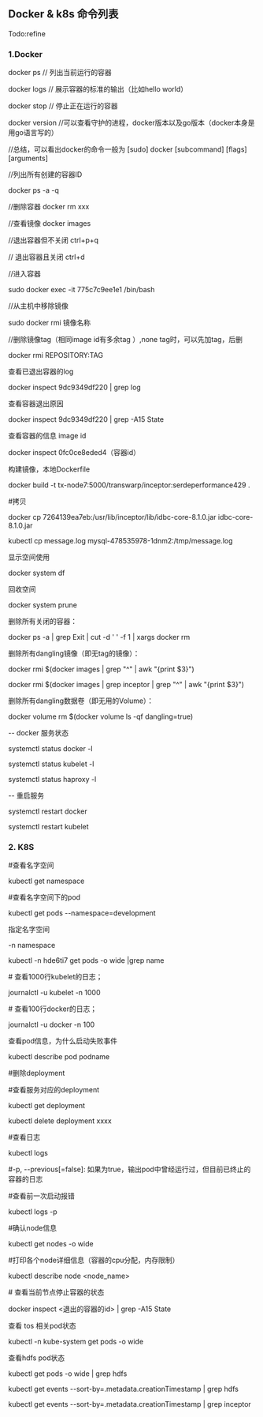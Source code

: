 ## Docker & k8s 命令列表

Todo:refine

### 1.Docker

docker ps // 列出当前运行的容器 

docker logs // 展示容器的标准的输出（比如hello world） 

docker stop // 停止正在运行的容器 

docker version //可以查看守护的进程，docker版本以及go版本（docker本身是用go语言写的） 

//总结，可以看出docker的命令一般为 [sudo] docker [subcommand] [flags] [arguments] 



//﻿列出所有创建的容器ID 

docker ps -a -q 

//﻿删除容器 docker rm xxx 

//查看镜像 docker images 

//退出容器但不关闭 ctrl+p+q 

// 退出容器且关闭 ctrl+d



//进入容器

sudo docker exec -it 775c7c9ee1e1 /bin/bash 



//从主机中移除镜像

sudo docker rmi 镜像名称

//删除镜像tag（相同image id有多余tag ）,none tag时，可以先加tag，后删

docker rmi REPOSITORY:TAG



查看已退出容器的log

docker inspect 9dc9349df220 | grep log



查看容器退出原因

docker inspect 9dc9349df220 | grep -A15 State

查看容器的信息 image id

docker inspect 0fc0ce8eded4（容器id） 

构建镜像，本地Dockerfile

docker build -t tx-node7:5000/transwarp/inceptor:serdeperformance429 .

\#拷贝

docker cp 7264139ea7eb:/usr/lib/inceptor/lib/idbc-core-8.1.0.jar idbc-core-8.1.0.jar

kubectl cp message.log mysql-478535978-1dnm2:/tmp/message.log



显示空间使用

docker system df

回收空间

docker system prune



删除所有关闭的容器：

docker ps -a | grep Exit | cut -d ' ' -f 1 | xargs docker rm

删除所有dangling镜像（即无tag的镜像）：

docker rmi $(docker images | grep "^<none>" | awk "{print $3}")

docker rmi $(docker images | grep inceptor | grep "^<none>" | awk "{print $3}")



删除所有dangling数据卷（即无用的Volume）：

docker volume rm $(docker volume ls -qf dangling=true)





-- docker 服务状态

systemctl status docker -l

systemctl status kubelet -l

systemctl status haproxy -l

-- 重启服务

systemctl restart docker 

systemctl restart kubelet



### 2. K8S

#查看名字空间

kubectl get namespace

\#查看名字空间下的pod

kubectl get pods --namespace=development

指定名字空间 

-n namespace

kubectl -n hde6ti7 get pods  -o wide |grep name



\# 查看1000行kubelet的日志；

journalctl -u kubelet -n 1000 

\# 查看100行docker的日志；

journalctl -u docker  -n 100 



查看pod信息，为什么启动失败事件

kubectl describe pod podname



\#删除deployment

\#查看服务对应的deployment

kubectl get deployment 

kubectl delete deployment xxxx



\#查看日志 

kubectl logs  <podname>

\#-p, --previous[=false]: 如果为true，输出pod中曾经运行过，但目前已终止的容器的日志

\#查看前一次启动报错

kubectl logs -p



\#确认node信息

kubectl get nodes -o wide

\#打印各个node详细信息（容器的cpu分配，内存限制）

kubectl describe node <node_name>

\# 查看当前节点停止容器的状态

docker inspect <退出的容器的id> | grep -A15 State



查看 tos 相关pod状态

kubectl -n kube-system get pods -o wide

查看hdfs pod状态

kubectl get pods -o wide | grep hdfs

kubectl get events --sort-by=.metadata.creationTimestamp | grep hdfs

kubectl get events --sort-by=.metadata.creationTimestamp | grep inceptor